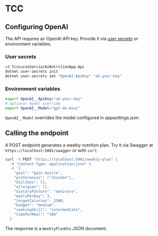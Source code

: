 # TCC

## Configuring OpenAI

The API requires an OpenAI API key. Provide it via [user secrets](https://learn.microsoft.com/aspnet/core/security/app-secrets) or environment variables.

### User secrets
```bash
cd TccLucasGarcia/AiNutritionApp.Api
dotnet user-secrets init
dotnet user-secrets set "OpenAI:ApiKey" "sk-your-key"
```

### Environment variables
```bash
export OpenAI__ApiKey="sk-your-key"
# optional model override
export OpenAI__Model="gpt-4o-mini"
```
`OpenAI__Model` overrides the model configured in *appsettings.json*.

## Calling the endpoint

A POST endpoint generates a weekly nutrition plan. Try it via Swagger at `https://localhost:5001/swagger` or with `curl`:

```bash
curl -X POST "https://localhost:5001/weekly-plan" \
  -H "Content-Type: application/json" \
  -d '{
    "goal": "gain muscle",
    "preferences": ["chicken"],
    "dislikes": [],
    "allergies": [],
    "dietaryPattern": "omnivore",
    "mealsPerDay": 3,
    "targetCalories": 2500,
    "budget": "medium",
    "cookingSkill": "intermediate",
    "timePerMeal": "30m"
  }'
```
The response is a `WeeklyPlanDto` JSON document.
